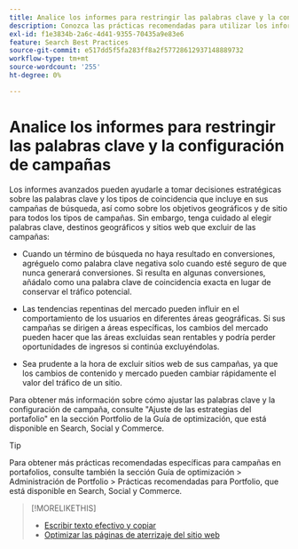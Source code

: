 ```yaml
---
title: Analice los informes para restringir las palabras clave y la configuración de campañas
description: Conozca las prácticas recomendadas para utilizar los informes con el fin de restringir las palabras clave y la configuración de campañas.
exl-id: f1e3834b-2a6c-4d41-9355-70435a9e83e6
feature: Search Best Practices
source-git-commit: e517dd5f5fa283ff8a2f57728612937148889732
workflow-type: tm+mt
source-wordcount: '255'
ht-degree: 0%

---
```


# Analice los informes para restringir las palabras clave y la configuración de campañas

Los informes avanzados pueden ayudarle a tomar decisiones estratégicas sobre las palabras clave y los tipos de coincidencia que incluye en sus campañas de búsqueda, así como sobre los objetivos geográficos y de sitio para todos los tipos de campañas. Sin embargo, tenga cuidado al elegir palabras clave, destinos geográficos y sitios web que excluir de las campañas:

* Cuando un término de búsqueda no haya resultado en conversiones, agréguelo como palabra clave negativa solo cuando esté seguro de que nunca generará conversiones. Si resulta en algunas conversiones, añádalo como una palabra clave de coincidencia exacta en lugar de conservar el tráfico potencial.

* Las tendencias repentinas del mercado pueden influir en el comportamiento de los usuarios en diferentes áreas geográficas. Si sus campañas se dirigen a áreas específicas, los cambios del mercado pueden hacer que las áreas excluidas sean rentables y podría perder oportunidades de ingresos si continúa excluyéndolas.

* Sea prudente a la hora de excluir sitios web de sus campañas, ya que los cambios de contenido y mercado pueden cambiar rápidamente el valor del tráfico de un sitio.

Para obtener más información sobre cómo ajustar las palabras clave y la configuración de campaña, consulte &quot;Ajuste de las estrategias del portafolio&quot; en la sección Portfolio de la Guía de optimización, que está disponible en Search, Social y Commerce.<!-- verify convention for referencing Optimization Guide here -->

>[!TIP]
>
>Para obtener más prácticas recomendadas específicas para campañas en portafolios, consulte también la sección Guía de optimización > Administración de Portfolio > Prácticas recomendadas para Portfolio, que está disponible en Search, Social y Commerce.<!-- verify convention for referencing Optimization Guide here -->

>[!MORELIKETHIS]
>
>* [Escribir texto efectivo y copiar](best-practices-write.md)
>* [Optimizar las páginas de aterrizaje del sitio web](best-practices-optimize.md)
